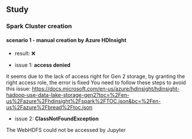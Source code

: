 ## Study

### Spark Cluster creation
#### scenario 1 - manual creation by Azure HDInsight
- result: :x:

- issue 1: **access denied**

it seems due to the lack of access right for Gen 2 storage,
by granting the right access role, the error is fixed
You need to follow these steps to avoid this issue:
https://docs.microsoft.com/en-us/azure/hdinsight/hdinsight-hadoop-use-data-lake-storage-gen2?toc=%2Fen-us%2Fazure%2Fhdinsight%2Fspark%2FTOC.json&bc=%2Fen-us%2Fazure%2Fbread%2Ftoc.json

- issue 2: **ClassNotFoundException**

The WebHDFS could not be accessed by Jupyter
